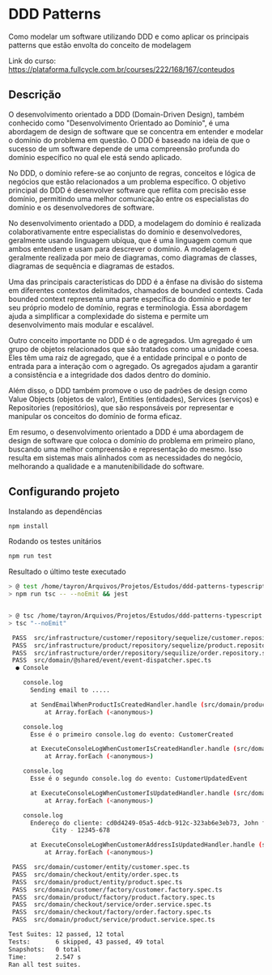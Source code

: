 # DDD Patterns

Como modelar um software utilizando DDD e como aplicar os principais patterns que estão envolta do conceito de modelagem

Link do curso: https://plataforma.fullcycle.com.br/courses/222/168/167/conteudos

## Descrição
 
O desenvolvimento orientado a DDD (Domain-Driven Design), também conhecido como "Desenvolvimento Orientado ao Domínio", é uma abordagem de design de software que se concentra em entender e modelar o domínio do problema em questão. O DDD é baseado na ideia de que o sucesso de um software depende de uma compreensão profunda do domínio específico no qual ele está sendo aplicado.

No DDD, o domínio refere-se ao conjunto de regras, conceitos e lógica de negócios que estão relacionados a um problema específico. O objetivo principal do DDD é desenvolver software que reflita com precisão esse domínio, permitindo uma melhor comunicação entre os especialistas do domínio e os desenvolvedores de software.

No desenvolvimento orientado a DDD, a modelagem do domínio é realizada colaborativamente entre especialistas do domínio e desenvolvedores, geralmente usando linguagem ubíqua, que é uma linguagem comum que ambos entendem e usam para descrever o domínio. A modelagem é geralmente realizada por meio de diagramas, como diagramas de classes, diagramas de sequência e diagramas de estados.

Uma das principais características do DDD é a ênfase na divisão do sistema em diferentes contextos delimitados, chamados de bounded contexts. Cada bounded context representa uma parte específica do domínio e pode ter seu próprio modelo de domínio, regras e terminologia. Essa abordagem ajuda a simplificar a complexidade do sistema e permite um desenvolvimento mais modular e escalável.

Outro conceito importante no DDD é o de agregados. Um agregado é um grupo de objetos relacionados que são tratados como uma unidade coesa. Eles têm uma raiz de agregado, que é a entidade principal e o ponto de entrada para a interação com o agregado. Os agregados ajudam a garantir a consistência e a integridade dos dados dentro do domínio.

Além disso, o DDD também promove o uso de padrões de design como Value Objects (objetos de valor), Entities (entidades), Services (serviços) e Repositories (repositórios), que são responsáveis por representar e manipular os conceitos do domínio de forma eficaz.

Em resumo, o desenvolvimento orientado a DDD é uma abordagem de design de software que coloca o domínio do problema em primeiro plano, buscando uma melhor compreensão e representação do mesmo. Isso resulta em sistemas mais alinhados com as necessidades do negócio, melhorando a qualidade e a manutenibilidade do software.

## Configurando projeto
Instalando as dependências
```sh
npm install
```

Rodando os testes unitários
```sh
npm run test
```
Resultado o último teste executado
```sh
> @ test /home/tayron/Arquivos/Projetos/Estudos/ddd-patterns-typescript
> npm run tsc -- --noEmit && jest


> @ tsc /home/tayron/Arquivos/Projetos/Estudos/ddd-patterns-typescript
> tsc "--noEmit"

 PASS  src/infrastructure/customer/repository/sequelize/customer.repository.spec.ts
 PASS  src/infrastructure/product/repository/sequelize/product.repository.spec.ts
 PASS  src/infrastructure/order/repository/sequilize/order.repository.spec.ts
 PASS  src/domain/@shared/event/event-dispatcher.spec.ts
  ● Console

    console.log
      Sending email to .....

      at SendEmailWhenProductIsCreatedHandler.handle (src/domain/product/event/handler/send-email-when-product-is-created.handler.ts:8:13)
          at Array.forEach (<anonymous>)

    console.log
      Esse é o primeiro console.log do evento: CustomerCreated

      at ExecuteConsoleLogWhenCustomerIsCreatedHandler.handle (src/domain/customer/event/handler/execute-console-log-when-customer-is-created.handler.ts:8:13)
          at Array.forEach (<anonymous>)

    console.log
      Esse é o segundo console.log do evento: CustomerUpdatedEvent

      at ExecuteConsoleLogWhenCustomerIsUpdatedHandler.handle (src/domain/customer/event/handler/execute-console-log-when-customer-is-updated.handler.ts:8:13)
          at Array.forEach (<anonymous>)

    console.log
      Endereço do cliente: cd0d4249-05a5-4dcb-912c-323ab6e3eb73, John foi alterado para: Street 2,2, 
            City - 12345-678

      at ExecuteConsoleLogWhenCustomerAddressIsUpdatedHandler.handle (src/domain/customer/event/handler/execute-console-log-when-customer-address-is-updated.handler.ts:12:13)
          at Array.forEach (<anonymous>)

 PASS  src/domain/customer/entity/customer.spec.ts
 PASS  src/domain/checkout/entity/order.spec.ts
 PASS  src/domain/product/entity/product.spec.ts
 PASS  src/domain/customer/factory/customer.factory.spec.ts
 PASS  src/domain/product/factory/product.factory.spec.ts
 PASS  src/domain/checkout/service/order.service.spec.ts
 PASS  src/domain/checkout/factory/order.factory.spec.ts
 PASS  src/domain/product/service/product.service.spec.ts

Test Suites: 12 passed, 12 total
Tests:       6 skipped, 43 passed, 49 total
Snapshots:   0 total
Time:        2.547 s
Ran all test suites.
```